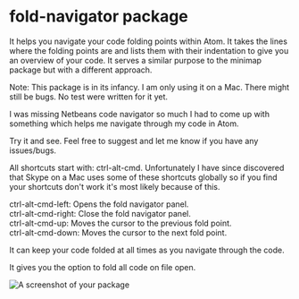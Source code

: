 # fold-navigator package

<p>
It helps you navigate your code folding points within Atom. It takes the lines where the folding points are and lists them with their indentation to give you an overview of your code. It serves a similar purpose to the minimap package but with a different approach.
</p>
<p>
Note: This package is in its infancy. I am only using it on a Mac. There might still be bugs. No test were written for it yet.
</p>
<p>
I was missing Netbeans code navigator so much I had to come up with something which helps me navigate through my code in Atom.
</p>
<p>
Try it and see. Feel free to suggest and let me know if you have any issues/bugs.
</p>
<p>
All shortcuts start with: ctrl-alt-cmd. Unfortunately I have since discovered that Skype on a Mac uses some of these shortcuts globally so if you find your shortcuts don't work it's most likely because of this.
</p>
<p>
ctrl-alt-cmd-left: Opens the fold navigator panel.<br>
ctrl-alt-cmd-right: Close the fold navigator panel.<br>
ctrl-alt-cmd-up: Moves the cursor to the previous fold point.<br>
ctrl-alt-cmd-down: Moves the cursor to the next fold point.<br>
</p>
<p>
It can keep your code folded at all times as you navigate through the code.
</p>
<p>
It gives you the option to fold all code on file open.
</p>

![A screenshot of your package](https://drive.google.com/uc?export=view&id=0B7VdYIkRLxQWQWFjY1FjUElnRkk)
